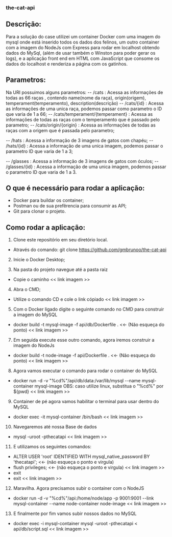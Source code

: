 ### the-cat-api

## Descrição:
Para a solução do case utilizei um container Docker com uma imagem do mysql onde está inserido todos os dados dos felinos, um outro container com a imagem do NodeJs com Express para rodar em localhost obtendo dados do MySql, (além de usar também o Winston para poder gerar os logs), e a aplicação front end em HTML com JavaScript que consome os dados do localhost e renderiza a página com os gatinhos.

## Parametros:
Na URI possuimos alguns parametros:
-- /cats : Acessa as informações de todas as 66 raças , contendo name(nome da raça), origin(origem), temperament(temperamento), description(descrição)
-- /cats/{id} : Acessa as informações de uma unica raça, podemos passar como parametro o ID que varia de 1 a 66;
-- /cats/temperament/{temperament} : Acessa as informações de todas as raças com o temperamento que é passado pelo parametro;
-- /cats/origin/{origin} : Acessa as informações de todas as raças com a origem que é passada pelo parametro;

-- /hats : Acessa a informação de 3 imagens de gatos com chapéu;
-- /hats/{id} : Acessa a informação de uma unica imagem, podemos passar o parametro ID que varia de 1 a 3;

-- /glasses : Acessa a informação de 3 imagens de gatos com óculos;
-- /glasses/{id} : Acessa a informação de uma unica imagem, podemos passar o parametro ID que varia de 1 a 3.

## O que é necessário para rodar a aplicação:
- Docker para buildar os container;
- Postman ou de sua prefêrencia para consumir as API;
- Git para clonar o projeto.

## Como rodar a aplicação:
1. Clone este repositório em seu diretório local.
- Através do comando: git clone https://github.com/gmbrunoo/the-cat-api

2. Inicie o Docker Desktop;

3. Na pasta do projeto navegue até a pasta raiz
- Copie o caminho 
<< link imagem >>

4. Abra o CMD;
- Utilize o comando CD e cole o link cópiado
<< link imagem >>

5. Com o Docker ligado digite o seguinte comando no CMD para construir a imagem do MySQL
- docker build -t mysql-image -f api/db/Dockerfile .   <<- (Não esqueça do ponto)
<< link imagem >>

7. Em seguida execute esse outro comando, agora iremos construir a imagem do NodeJs
- docker build -t node-image -f api/Dockerfile .   <<- (Não esqueça do ponto)
<< link imagem >>

8. Agora vamos executar o comando para rodar o container do MySQL
- docker run -d -v "%cd%"/api/db/data:/var/lib/mysql --name mysql-container mysql-image
OBS: caso utilize linux, substitua o "%cd%" por ${pwd}
<< link imagem >>

9. Container de pé agora vamos habilitar o terminal para usar dentro do MySQL
- docker exec -it mysql-container /bin/bash
<< link imagem >>
10. Navegaremos até nossa Base de dados
- mysql -uroot -pthecatapi
<< link imagem >>
11. E utilizamos os seguintes comandos:
- ALTER USER 'root' IDENTIFIED WITH mysql_native_password BY 'thecatapi';     <<- (não esqueça o ponto e virgula)
- flush privileges;    <<- (não esqueça o ponto e virgula)
<< link imagem >>
- exit
- exit
<< link imagem >>

12. Maravilha. Agora precisamos subir o container com o NodeJS
- docker run -d -v "%cd%"/api:/home/node/app -p 9001:9001 --link mysql-container --name node-container node-image
<< link imagem >>

13. E finalmente por fim vamos subir nossos dados no MySQL
- docker exec -i mysql-container mysql -uroot -pthecatapi < api/db/script.sql
<< link imagem >>

